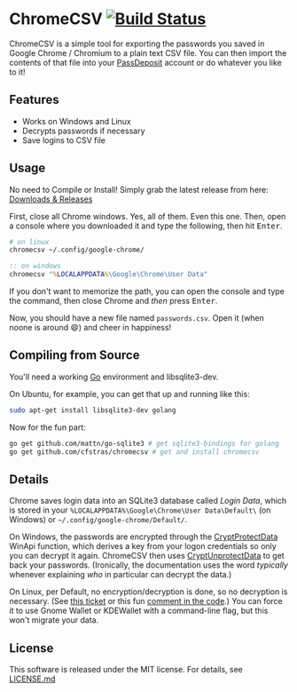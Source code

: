 ChromeCSV [![Build Status](https://travis-ci.org/cfstras/chromecsv.svg?branch=master)](https://travis-ci.org/cfstras/chromecsv)
=========

ChromeCSV is a simple tool for exporting the passwords you saved in Google Chrome / Chromium to a plain text CSV file. You can then import the contents of that file into your [PassDeposit][passdep] account or do whatever you like to it!


[passdep]: https://www.passdeposit.com/

Features
--------

- Works on Windows and Linux
- Decrypts passwords if necessary
- Save logins to CSV file

Usage
-----

No need to Compile or Install! Simply grab the latest release from here:
[Downloads & Releases][releases]

First, close all Chrome windows. Yes, all of them. Even this one. Then, open a console where you downloaded it and type the following, then hit <kbd>Enter</kbd>.

```bash
# on linux
chromecsv ~/.config/google-chrome/
```

```bat
:: on windows
chromecsv "%LOCALAPPDATA%\Google\Chrome\User Data"
```
If you don't want to memorize the path, you can open the console and type the command, then close Chrome and _then_ press <kbd>Enter</kbd>.

Now, you should have a new file named `passwords.csv`. Open it (when noone is around :smile:) and cheer in happiness!

[releases]: https://github.com/cfstras/chromecsv/releases

Compiling from Source
---------------------

You'll need a working [Go][golang] environment and libsqlite3-dev.

On Ubuntu, for example, you can get that up and running like this:

```bash
sudo apt-get install libsqlite3-dev golang
```

Now for the fun part:

```bash
go get github.com/mattn/go-sqlite3 # get sqlite3-bindings for golang
go get github.com/cfstras/chromecsv # get and install chromecsv
```

[golang]: http://golang.org/

Details
-------

Chrome saves login data into an SQLite3 database called _Login Data_, which is stored in your `%LOCALAPPDATA%\Google\Chrome\User Data\Default\` (on Windows) or `~/.config/google-chrome/Default/`.

On Windows, the passwords are encrypted through the [CryptProtectData][protect] WinApi function, which derives a key from your logon credentials so only you can decrypt it again. ChromeCSV then uses [CryptUnprotectData][unprotect] to get back your passwords.
(Ironically, the documentation uses the word _typically_ whenever explaining _who_ in particular can decrypt the data.)

On Linux, per Default, no encryption/decryption is done, so no decryption is necessary. (See [this ticket][masterpw] or this fun [comment in the code][code].) You can force it to use Gnome Wallet or KDEWallet with a command-line flag, but this won't migrate your data.


[unprotect]: http://msdn.microsoft.com/en-us/library/windows/desktop/aa380882(v=vs.85).aspx
[protect]: http://msdn.microsoft.com/en-us/library/windows/desktop/aa380261(v=vs.85).aspx
[masterpw]: https://code.google.com/p/chromium/issues/detail?id=53
[code]: https://code.google.com/p/chromium/codesearch#chromium/src/chrome/browser/password_manager/login_database_posix.cc&l=9

License
------- 

This software is released under the MIT license. For details, see [LICENSE.md][license]

[license]: https://github.com/cfstras/chromecsv/blob/master/LICENSE.md
